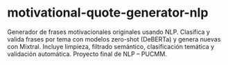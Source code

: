 # motivational-quote-generator-nlp
Generador de frases motivacionales originales usando NLP. Clasifica y valida frases por tema con modelos zero-shot (DeBERTa) y genera nuevas con Mixtral. Incluye limpieza, filtrado semántico, clasificación temática y validación automática. Proyecto final de NLP – PUCMM.
